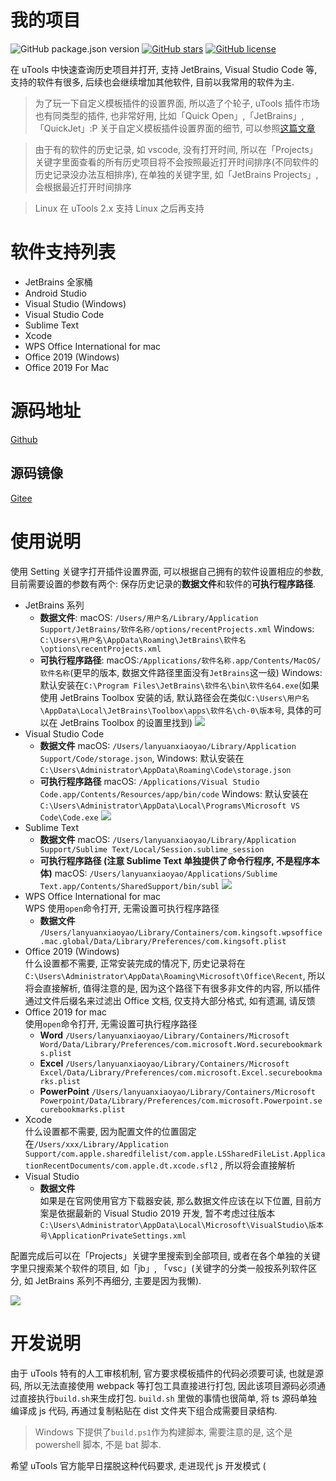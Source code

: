 # 我的项目

![GitHub package.json version](https://img.shields.io/github/package-json/v/LanyuanXiaoyao-Studio/utools-recent-projects)
[![GitHub stars](https://img.shields.io/github/stars/LanyuanXiaoyao-Studio/utools-recent-projects)](https://github.com/LanyuanXiaoyao-Studio/utools-recent-projects/stargazers)
[![GitHub license](https://img.shields.io/github/license/LanyuanXiaoyao-Studio/utools-recent-projects)](https://github.com/LanyuanXiaoyao-Studio/utools-recent-projects)

在 uTools 中快速查询历史项目并打开, 支持 JetBrains, Visual Studio Code 等, 支持的软件有很多, 后续也会继续增加其他软件, 目前以我常用的软件为主.

> 为了玩一下自定义模板插件的设置界面, 所以造了个轮子, uTools 插件市场也有同类型的插件, 也非常好用, 比如「Quick Open」,「JetBrains」,「QuickJet」:P
> 关于自定义模板插件设置界面的细节, 可以参照[这篇文章](https://yuanliao.info/d/3979)

> 由于有的软件的历史记录, 如 vscode, 没有打开时间, 所以在「Projects」关键字里面查看的所有历史项目将不会按照最近打开时间排序(不同软件的历史记录没办法互相排序), 在单独的关键字里, 如「JetBrains Projects」, 会根据最近打开时间排序

> Linux 在 uTools 2.x 支持 Linux 之后再支持

# 软件支持列表

- JetBrains 全家桶
- Android Studio
- Visual Studio (Windows)
- Visual Studio Code
- Sublime Text
- Xcode
- WPS Office International for mac
- Office 2019 (Windows)
- Office 2019 For Mac

# 源码地址

[Github](https://github.com/LanyuanXiaoyao-Studio/utools-recent-projects)

## 源码镜像

[Gitee](https://gitee.com/LanyuanXiaoyao-Studio/utools-recent-projects)

# 使用说明

使用 Setting 关键字打开插件设置界面, 可以根据自己拥有的软件设置相应的参数, 目前需要设置的参数有两个: 保存历史记录的**数据文件**和软件的**可执行程序路径**.

- JetBrains 系列
  - **数据文件**:
    macOS: `/Users/用户名/Library/Application Support/JetBrains/软件名称/options/recentProjects.xml`
    Windows: `C:\Users\用户名\AppData\Roaming\JetBrains\软件名\options\recentProjects.xml`
  - **可执行程序路径**:
    macOS:`/Applications/软件名称.app/Contents/MacOS/软件名称`(更早的版本, 数据文件路径里面没有`JetBrains`这一级)
    Windows: 默认安装在`C:\Program Files\JetBrains\软件名\bin\软件名64.exe`(如果使用 JetBrains Toolbox 安装的话,
    默认路径会在类似`C:\Users\用户名\AppData\Local\JetBrains\Toolbox\apps\软件名\ch-0\版本号`, 具体的可以在 JetBrains Toolbox 的设置里找到)
    ![](https://z3.ax1x.com/2021/08/04/fktJsJ.png)
- Visual Studio Code
  - **数据文件**
    macOS: `/Users/lanyuanxiaoyao/Library/Application Support/Code/storage.json`, Windows:
    默认安装在`C:\Users\Administrator\AppData\Roaming\Code\storage.json`
  - **可执行程序路径**
    macOS: `/Applications/Visual Studio Code.app/Contents/Resources/app/bin/code`
    Windows: 默认安装在`C:\Users\Administrator\AppData\Local\Programs\Microsoft VS Code\Code.exe`
    ![](https://z3.ax1x.com/2021/08/04/fktRot.png)
- Sublime Text
  - **数据文件**
    macOS: `/Users/lanyuanxiaoyao/Library/Application Support/Sublime Text/Local/Session.sublime_session`
  - **可执行程序路径 (注意 Sublime Text 单独提供了命令行程序, 不是程序本体)**
    macOS: `/Users/lanyuanxiaoyao/Applications/Sublime Text.app/Contents/SharedSupport/bin/subl`
    ![](https://z3.ax1x.com/2021/08/11/fUU2rt.png)
- WPS Office International for mac  
  WPS 使用`open`命令打开, 无需设置可执行程序路径
  - **数据文件**
    `/Users/lanyuanxiaoyao/Library/Containers/com.kingsoft.wpsoffice.mac.global/Data/Library/Preferences/com.kingsoft.plist`
- Office 2019 (Windows)  
  什么设置都不需要, 正常安装完成的情况下, 历史记录将在`C:\Users\Administrator\AppData\Roaming\Microsoft\Office\Recent`, 所以将会直接解析, 值得注意的是,
  因为这个路径下有很多非文件的内容, 所以插件通过文件后缀名来过滤出 Office 文档, 仅支持大部分格式, 如有遗漏, 请反馈
- Office 2019 for mac  
  使用`open`命令打开, 无需设置可执行程序路径
  - **Word**
    `/Users/lanyuanxiaoyao/Library/Containers/Microsoft Word/Data/Library/Preferences/com.microsoft.Word.securebookmarks.plist`
  - **Excel**
    `/Users/lanyuanxiaoyao/Library/Containers/Microsoft Excel/Data/Library/Preferences/com.microsoft.Excel.securebookmarks.plist`
  - **PowerPoint**
    `/Users/lanyuanxiaoyao/Library/Containers/Microsoft Powerpoint/Data/Library/Preferences/com.microsoft.Powerpoint.securebookmarks.plist`
- Xcode  
  什么设置都不需要,
  因为配置文件的位置固定在`/Users/xxx/Library/Application Support/com.apple.sharedfilelist/com.apple.LSSharedFileList.ApplicationRecentDocuments/com.apple.dt.xcode.sfl2`
  , 所以将会直接解析
- Visual Studio
  - **数据文件**  
    如果是在官网使用官方下载器安装, 那么数据文件应该在以下位置, 目前方案是依据最新的 Visual Studio 2019 开发, 暂不考虑过往版本
    `C:\Users\Administrator\AppData\Local\Microsoft\VisualStudio\版本号\ApplicationPrivateSettings.xml`

配置完成后可以在「Projects」关键字里搜索到全部项目, 或者在各个单独的关键字里只搜索某个软件的项目, 如「jb」, 「vsc」(关键字的分类一般按系列软件区分, 如 JetBrains 系列不再细分, 主要是因为我懒).

![](https://z3.ax1x.com/2021/08/04/fkUt4x.png)

# 开发说明

由于 uTools 特有的人工审核机制, 官方要求模板插件的代码必须要可读, 也就是源码, 所以无法直接使用 webpack 等打包工具直接进行打包, 因此该项目源码必须通过直接执行`build.sh`来生成打包. `build.sh`
里做的事情也很简单, 将 ts 源码单独编译成 js 代码, 再通过复制粘贴在 dist 文件夹下组合成需要目录结构.

> Windows 下提供了`build.ps1`作为构建脚本, 需要注意的是, 这个是 powershell 脚本, 不是 bat 脚本.

希望 uTools 官方能早日摆脱这种代码要求, 走进现代 js 开发模式 (
